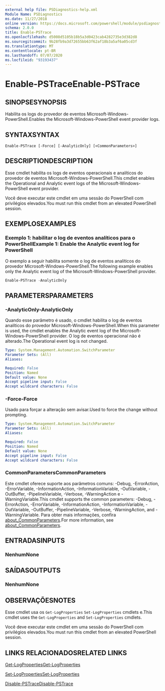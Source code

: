 ```yaml
---
external help file: PSDiagnostics-help.xml
Module Name: PSDiagnostics
ms.date: 11/27/2018
online version: https://docs.microsoft.com/powershell/module/psdiagnostics/enable-pstrace?view=powershell-6&WT.mc_id=ps-gethelp
schema: 2.0.0
title: Enable-PSTrace
ms.openlocfilehash: d5008d5105b18b5a3d0423cab4282735e3d382d8
ms.sourcegitcommit: 9b28fb9a3d72655bb63f62af18b3a5af6a05cd3f
ms.translationtype: MT
ms.contentlocale: pt-BR
ms.lasthandoff: 07/07/2020
ms.locfileid: "93193437"
---
```

# <span data-ttu-id="a7b5a-102">Enable-PSTrace</span><span class="sxs-lookup"><span data-stu-id="a7b5a-102">Enable-PSTrace</span></span>

## <span data-ttu-id="a7b5a-103">SINOPSE</span><span class="sxs-lookup"><span data-stu-id="a7b5a-103">SYNOPSIS</span></span>
<span data-ttu-id="a7b5a-104">Habilita os logs do provedor de eventos Microsoft-Windows-PowerShell.</span><span class="sxs-lookup"><span data-stu-id="a7b5a-104">Enables the Microsoft-Windows-PowerShell event provider logs.</span></span>

## <span data-ttu-id="a7b5a-105">SYNTAX</span><span class="sxs-lookup"><span data-stu-id="a7b5a-105">SYNTAX</span></span>

```
Enable-PSTrace [-Force] [-AnalyticOnly] [<CommonParameters>]
```

## <span data-ttu-id="a7b5a-106">DESCRIPTION</span><span class="sxs-lookup"><span data-stu-id="a7b5a-106">DESCRIPTION</span></span>

<span data-ttu-id="a7b5a-107">Esse cmdlet habilita os logs de eventos operacionais e analíticos do provedor de eventos Microsoft-Windows-PowerShell.</span><span class="sxs-lookup"><span data-stu-id="a7b5a-107">This cmdlet enables the Operational and Analytic event logs of the Microsoft-Windows-PowerShell event provider.</span></span>

<span data-ttu-id="a7b5a-108">Você deve executar este cmdlet em uma sessão do PowerShell com privilégios elevados.</span><span class="sxs-lookup"><span data-stu-id="a7b5a-108">You must run this cmdlet from an elevated PowerShell session.</span></span>

## <span data-ttu-id="a7b5a-109">EXEMPLOS</span><span class="sxs-lookup"><span data-stu-id="a7b5a-109">EXAMPLES</span></span>

### <span data-ttu-id="a7b5a-110">Exemplo 1: habilitar o log de eventos analíticos para o PowerShell</span><span class="sxs-lookup"><span data-stu-id="a7b5a-110">Example 1: Enable the Analytic event log for PowerShell</span></span>

<span data-ttu-id="a7b5a-111">O exemplo a seguir habilita somente o log de eventos analíticos do provedor Microsoft-Windows-PowerShell.</span><span class="sxs-lookup"><span data-stu-id="a7b5a-111">The following example enables only the Analytic event log of the Microsoft-Windows-PowerShell provider.</span></span>

```powershell
Enable-PSTrace -AnalyticOnly
```

## <span data-ttu-id="a7b5a-112">PARAMETERS</span><span class="sxs-lookup"><span data-stu-id="a7b5a-112">PARAMETERS</span></span>

### <span data-ttu-id="a7b5a-113">-AnalyticOnly</span><span class="sxs-lookup"><span data-stu-id="a7b5a-113">-AnalyticOnly</span></span>

<span data-ttu-id="a7b5a-114">Quando esse parâmetro é usado, o cmdlet habilita o log de eventos analíticos do provedor Microsoft-Windows-PowerShell.</span><span class="sxs-lookup"><span data-stu-id="a7b5a-114">When this parameter is used, the cmdlet enables the Analytic event log of the Microsoft-Windows-PowerShell provider.</span></span> <span data-ttu-id="a7b5a-115">O log de eventos operacional não é alterado.</span><span class="sxs-lookup"><span data-stu-id="a7b5a-115">The Operational event log is not changed.</span></span>

```yaml
Type: System.Management.Automation.SwitchParameter
Parameter Sets: (All)
Aliases:

Required: False
Position: Named
Default value: None
Accept pipeline input: False
Accept wildcard characters: False
```

### <span data-ttu-id="a7b5a-116">-Force</span><span class="sxs-lookup"><span data-stu-id="a7b5a-116">-Force</span></span>

<span data-ttu-id="a7b5a-117">Usado para forçar a alteração sem avisar.</span><span class="sxs-lookup"><span data-stu-id="a7b5a-117">Used to force the change without prompting.</span></span>

```yaml
Type: System.Management.Automation.SwitchParameter
Parameter Sets: (All)
Aliases:

Required: False
Position: Named
Default value: None
Accept pipeline input: False
Accept wildcard characters: False
```

### <span data-ttu-id="a7b5a-118">CommonParameters</span><span class="sxs-lookup"><span data-stu-id="a7b5a-118">CommonParameters</span></span>
<span data-ttu-id="a7b5a-119">Este cmdlet oferece suporte aos parâmetros comuns: -Debug, -ErrorAction, -ErrorVariable, -InformationAction, -InformationVariable, -OutVariable, -OutBuffer, -PipelineVariable, -Verbose, -WarningAction e -WarningVariable.</span><span class="sxs-lookup"><span data-stu-id="a7b5a-119">This cmdlet supports the common parameters: -Debug, -ErrorAction, -ErrorVariable, -InformationAction, -InformationVariable, -OutVariable, -OutBuffer, -PipelineVariable, -Verbose, -WarningAction, and -WarningVariable.</span></span> <span data-ttu-id="a7b5a-120">Para obter mais informações, confira [about_CommonParameters](https://go.microsoft.com/fwlink/?LinkID=113216).</span><span class="sxs-lookup"><span data-stu-id="a7b5a-120">For more information, see [about_CommonParameters](https://go.microsoft.com/fwlink/?LinkID=113216).</span></span>

## <span data-ttu-id="a7b5a-121">ENTRADAS</span><span class="sxs-lookup"><span data-stu-id="a7b5a-121">INPUTS</span></span>

### <span data-ttu-id="a7b5a-122">Nenhum</span><span class="sxs-lookup"><span data-stu-id="a7b5a-122">None</span></span>

## <span data-ttu-id="a7b5a-123">SAÍDAS</span><span class="sxs-lookup"><span data-stu-id="a7b5a-123">OUTPUTS</span></span>

### <span data-ttu-id="a7b5a-124">Nenhum</span><span class="sxs-lookup"><span data-stu-id="a7b5a-124">None</span></span>

## <span data-ttu-id="a7b5a-125">OBSERVAÇÕES</span><span class="sxs-lookup"><span data-stu-id="a7b5a-125">NOTES</span></span>

<span data-ttu-id="a7b5a-126">Esse cmdlet usa os `Get-LogProperties` `Set-LogProperties` cmdlets e.</span><span class="sxs-lookup"><span data-stu-id="a7b5a-126">This cmdlet uses the `Get-LogProperties` and `Set-LogProperties` cmdlets.</span></span>

<span data-ttu-id="a7b5a-127">Você deve executar este cmdlet em uma sessão do PowerShell com privilégios elevados.</span><span class="sxs-lookup"><span data-stu-id="a7b5a-127">You must run this cmdlet from an elevated PowerShell session.</span></span>

## <span data-ttu-id="a7b5a-128">LINKS RELACIONADOS</span><span class="sxs-lookup"><span data-stu-id="a7b5a-128">RELATED LINKS</span></span>

[<span data-ttu-id="a7b5a-129">Get-LogProperties</span><span class="sxs-lookup"><span data-stu-id="a7b5a-129">Get-LogProperties</span></span>](Get-LogProperties.md)

[<span data-ttu-id="a7b5a-130">Set-LogProperties</span><span class="sxs-lookup"><span data-stu-id="a7b5a-130">Set-LogProperties</span></span>](Set-LogProperties.md)

[<span data-ttu-id="a7b5a-131">Disable-PSTrace</span><span class="sxs-lookup"><span data-stu-id="a7b5a-131">Disable-PSTrace</span></span>](Disable-PSTrace.md)
